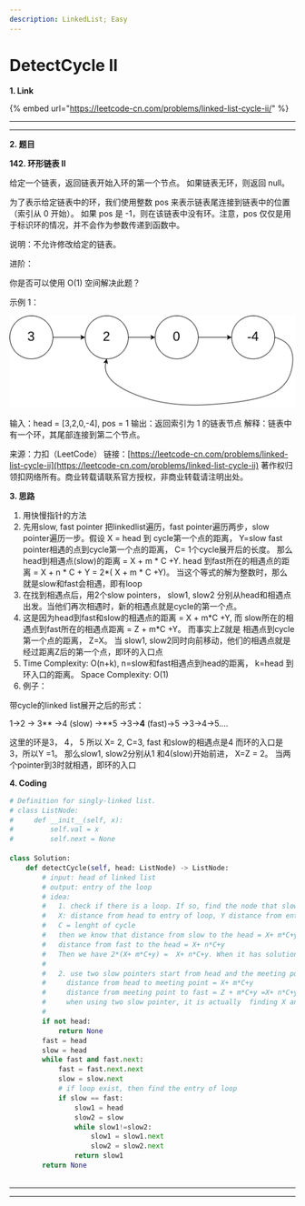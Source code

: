 ```yaml
---
description: LinkedList; Easy
---
```


# DetectCycle II

**1. Link**

{% embed url="https://leetcode-cn.com/problems/linked-list-cycle-ii/" %}

****

****

**2. 题目**

**142. 环形链表 II**

给定一个链表，返回链表开始入环的第一个节点。 如果链表无环，则返回 null。

为了表示给定链表中的环，我们使用整数 pos 来表示链表尾连接到链表中的位置（索引从 0 开始）。 如果 pos 是 -1，则在该链表中没有环。注意，pos 仅仅是用于标识环的情况，并不会作为参数传递到函数中。

说明：不允许修改给定的链表。

进阶：

你是否可以使用 O(1) 空间解决此题？

示例 1：

![](<../../.gitbook/assets/image (9).png>)

输入：head = \[3,2,0,-4], pos = 1 输出：返回索引为 1 的链表节点 解释：链表中有一个环，其尾部连接到第二个节点。

来源：力扣（LeetCode） 链接：[https://leetcode-cn.com/problems/linked-list-cycle-ii](https://leetcode-cn.com/problems/linked-list-cycle-ii) 著作权归领扣网络所有。商业转载请联系官方授权，非商业转载请注明出处。



**3. 思路**

1. &#x20;用快慢指针的方法
2. 先用slow, fast pointer 把linkedlist遍历，fast pointer遍历两步，slow pointer遍历一步。假设 X = head 到 cycle第一个点的距离， Y=slow fast pointer相遇的点到cycle第一个点的距离，  C= 1个cycle展开后的长度。 那么 head到相遇点(slow)的距离 = X + m \* C +Y.   head 到fast所在的相遇点的距离 = X + n \* C + Y = 2\*( X + m \* C +Y)。 当这个等式的解为整数时，那么就是slow和fast会相遇，即有loop
3. 在找到相遇点后，用2个slow pointers， slow1, slow2 分别从head和相遇点出发。当他们再次相遇时，新的相遇点就是cycle的第一个点。
4. 这是因为head到fast和slow的相遇点的距离 = X + m\*C +Y,   而 slow所在的相遇点到fast所在的相遇点距离 = Z + m\*C +Y。 而事实上Z就是 相遇点到cycle第一个点的距离， Z=X。 当 slow1, slow2同时向前移动，他们的相遇点就是经过距离Z后的第一个点，即环的入口点
5. Time Complexity: O(n+k), n=slow和fast相遇点到head的距离， k=head 到环入口的距离。  Space Complexity: O(1)
6. 例子：

带cycle的linked list展开之后的形式：

1->2 -> 3** ->4 (slow) ->**5 ->3->**4** (fast)->5 ->3->4->5....

这里的环是3， 4， 5 所以 X= 2, C=3, fast 和slow的相遇点是4 而环的入口是3，所以Y =1。 那么slow1, slow2分别从1 和4(slow)开始前进， X=Z = 2。 当两个pointer到3时就相遇，即环的入口



**4. Coding**

```python
# Definition for singly-linked list.
# class ListNode:
#     def __init__(self, x):
#         self.val = x
#         self.next = None

class Solution:
    def detectCycle(self, head: ListNode) -> ListNode:
        # input: head of linked list
        # output: entry of the loop
        # idea:
        #   1. check if there is a loop. If so, find the node that slow pt meet fast pt
        #   X: distance from head to entry of loop, Y distance from entry of loop to meeting point
        #   C = lenght of cycle
        #   then we know that distance from slow to the head = X+ m*C+y
        #   distance from fast to the head = X+ n*C+y
        #   Then we have 2*(X+ m*C+y) =  X+ n*C+y. When it has solution, there is a loop
        #
        #   2. use two slow pointers start from head and the meeting point
        #     distance from head to meeting point = X+ m*C+y
        #     distance from meeting point to fast = Z + m*C+y =X+ n*C+y - ( X+ m*C+y) .  Z is the distance from meeting point to entry and Z = X
        #     when using two slow pointer, it is actually  finding X and Z
        #
        if not head:
            return None
        fast = head
        slow = head
        while fast and fast.next:
            fast = fast.next.next
            slow = slow.next
            # if loop exist, then find the entry of loop
            if slow == fast:
                slow1 = head
                slow2 = slow
                while slow1!=slow2:
                    slow1 = slow1.next
                    slow2 = slow2.next
                return slow1 
        return None  
            
```

****

****

